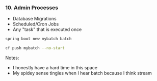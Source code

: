 ### 10. Admin Processes

- Database Migrations
- Scheduled/Cron Jobs
- Any "task" that is executed once

```bash
spring boot new mybatch batch

cf push mybatch --no-start
```

Notes:
- I honestly have a hard time in this space
- My spidey sense tingles when I hear batch because I think stream